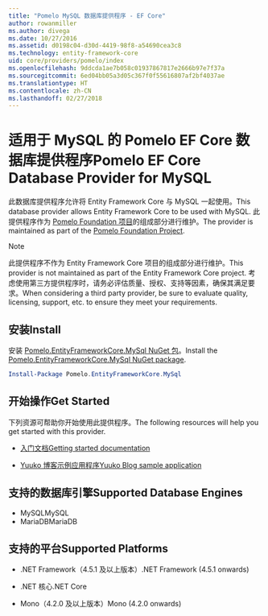 ```yaml
---
title: "Pomelo MySQL 数据库提供程序 - EF Core"
author: rowanmiller
ms.author: divega
ms.date: 10/27/2016
ms.assetid: d0198c04-d30d-4419-98f8-a54690cea3c8
ms.technology: entity-framework-core
uid: core/providers/pomelo/index
ms.openlocfilehash: 9ddcda1ae7b058c01937867817e2666b97e7f37a
ms.sourcegitcommit: 6ed04bb05a3d05c367f0f55616807af2bf4037ae
ms.translationtype: HT
ms.contentlocale: zh-CN
ms.lasthandoff: 02/27/2018
---
```

# <a name="pomelo-ef-core-database-provider-for-mysql"></a><span data-ttu-id="7b9e6-102">适用于 MySQL 的 Pomelo EF Core 数据库提供程序</span><span class="sxs-lookup"><span data-stu-id="7b9e6-102">Pomelo EF Core Database Provider for MySQL</span></span>

<span data-ttu-id="7b9e6-103">此数据库提供程序允许将 Entity Framework Core 与 MySQL 一起使用。</span><span class="sxs-lookup"><span data-stu-id="7b9e6-103">This database provider allows Entity Framework Core to be used with MySQL.</span></span> <span data-ttu-id="7b9e6-104">此提供程序作为 [Pomelo Foundation 项目](https://github.com/PomeloFoundation/Pomelo.EntityFrameworkCore.MySql)的组成部分进行维护。</span><span class="sxs-lookup"><span data-stu-id="7b9e6-104">The provider is maintained as part of the [Pomelo Foundation Project](https://github.com/PomeloFoundation/Pomelo.EntityFrameworkCore.MySql).</span></span>

> [!NOTE]  
>
> <span data-ttu-id="7b9e6-105">此提供程序不作为 Entity Framework Core 项目的组成部分进行维护。</span><span class="sxs-lookup"><span data-stu-id="7b9e6-105">This provider is not maintained as part of the Entity Framework Core project.</span></span> <span data-ttu-id="7b9e6-106">考虑使用第三方提供程序时，请务必评估质量、授权、支持等因素，确保其满足要求。</span><span class="sxs-lookup"><span data-stu-id="7b9e6-106">When considering a third party provider, be sure to evaluate quality, licensing, support, etc. to ensure they meet your requirements.</span></span>

## <a name="install"></a><span data-ttu-id="7b9e6-107">安装</span><span class="sxs-lookup"><span data-stu-id="7b9e6-107">Install</span></span>

<span data-ttu-id="7b9e6-108">安装 [Pomelo.EntityFrameworkCore.MySql NuGet 包](https://www.nuget.org/packages/Pomelo.EntityFrameworkCore.MySql)。</span><span class="sxs-lookup"><span data-stu-id="7b9e6-108">Install the [Pomelo.EntityFrameworkCore.MySql NuGet package](https://www.nuget.org/packages/Pomelo.EntityFrameworkCore.MySql).</span></span>

``` powershell
Install-Package Pomelo.EntityFrameworkCore.MySql
```

## <a name="get-started"></a><span data-ttu-id="7b9e6-109">开始操作</span><span class="sxs-lookup"><span data-stu-id="7b9e6-109">Get Started</span></span>

<span data-ttu-id="7b9e6-110">下列资源可帮助你开始使用此提供程序。</span><span class="sxs-lookup"><span data-stu-id="7b9e6-110">The following resources will help you get started with this provider.</span></span>
* [<span data-ttu-id="7b9e6-111">入门文档</span><span class="sxs-lookup"><span data-stu-id="7b9e6-111">Getting started documentation</span></span>](https://github.com/PomeloFoundation/Pomelo.EntityFrameworkCore.MySql/blob/master/README.md#getting-started)

* [<span data-ttu-id="7b9e6-112">Yuuko 博客示例应用程序</span><span class="sxs-lookup"><span data-stu-id="7b9e6-112">Yuuko Blog sample application</span></span>](https://github.com/PomeloFoundation/YuukoBlog)

## <a name="supported-database-engines"></a><span data-ttu-id="7b9e6-113">支持的数据库引擎</span><span class="sxs-lookup"><span data-stu-id="7b9e6-113">Supported Database Engines</span></span>

* <span data-ttu-id="7b9e6-114">MySQL</span><span class="sxs-lookup"><span data-stu-id="7b9e6-114">MySQL</span></span>
* <span data-ttu-id="7b9e6-115">MariaDB</span><span class="sxs-lookup"><span data-stu-id="7b9e6-115">MariaDB</span></span>

## <a name="supported-platforms"></a><span data-ttu-id="7b9e6-116">支持的平台</span><span class="sxs-lookup"><span data-stu-id="7b9e6-116">Supported Platforms</span></span>

* <span data-ttu-id="7b9e6-117">.NET Framework（4.5.1 及以上版本）</span><span class="sxs-lookup"><span data-stu-id="7b9e6-117">.NET Framework (4.5.1 onwards)</span></span>

* <span data-ttu-id="7b9e6-118">.NET 核心</span><span class="sxs-lookup"><span data-stu-id="7b9e6-118">.NET Core</span></span>

* <span data-ttu-id="7b9e6-119">Mono（4.2.0 及以上版本）</span><span class="sxs-lookup"><span data-stu-id="7b9e6-119">Mono (4.2.0 onwards)</span></span>
